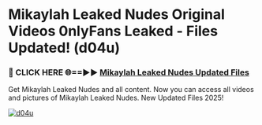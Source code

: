 # Mikaylah Leaked Nudes Original Videos 0nlyFans Leaked - Files Updated! (d04u)

<h3>🔴 CLICK HERE 🌐==►► <a href="https://tinyurl.com/52m3yx9h" rel="nofollow">Mikaylah Leaked Nudes Updated Files</a></h3>

Get Mikaylah Leaked Nudes and all content. Now you can access all videos and pictures of Mikaylah Leaked Nudes. New Updated Files 2025!

[![d04u](https://i.imgur.com/TnHtlc8.gif)](https://tinyurl.com/52m3yx9h)

